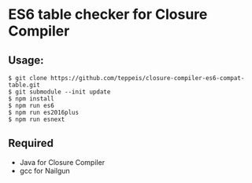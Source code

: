 ES6 table checker for Closure Compiler
====

## Usage:

```
$ git clone https://github.com/teppeis/closure-compiler-es6-compat-table.git
$ git submodule --init update
$ npm install
$ npm run es6
$ npm run es2016plus
$ npm run esnext
```

## Required

- Java for Closure Compiler
- gcc for Nailgun
